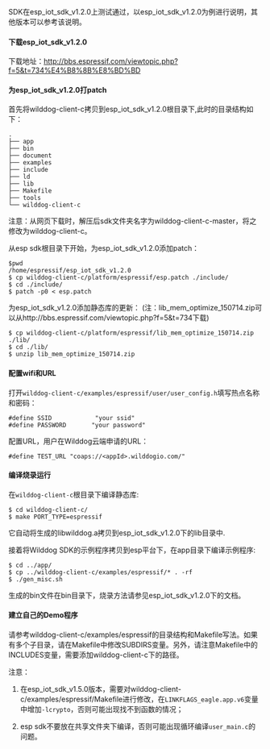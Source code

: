 
SDK在esp\_iot\_sdk\_v1.2.0上测试通过，以esp\_iot\_sdk\_v1.2.0为例进行说明，其他版本可以参考该说明。

#### 下载esp\_iot\_sdk\_v1.2.0

下载地址：http://bbs.espressif.com/viewtopic.php?f=5&t=734%E4%B8%8B%E8%BD%BD

#### 为esp\_iot\_sdk\_v1.2.0打patch

首先将wilddog\-client\-c拷贝到esp\_iot\_sdk\_v1.2.0根目录下,此时的目录结构如下：

	.
	├── app
	├── bin
	├── document
	├── examples
	├── include
	├── ld
	├── lib
	├── Makefile
	├── tools
	└── wilddog-client-c

注意：从网页下载时，解压后sdk文件夹名字为wilddog\-client\-c\-master，将之修改为wilddog\-client\-c。


从esp sdk根目录下开始，为esp\_iot\_sdk\_v1.2.0添加patch：

	$pwd
	/home/espressif/esp_iot_sdk_v1.2.0
	$ cp wilddog-client-c/platform/espressif/esp.patch ./include/
	$ cd ./include/
	$ patch -p0 < esp.patch

为esp\_iot\_sdk\_v1.2.0添加静态库的更新：
(注：lib\_mem\_optimize\_150714.zip可以从http://bbs.espressif.com/viewtopic.php?f=5&t=734下载)

	$ cp wilddog-client-c/platform/espressif/lib_mem_optimize_150714.zip ./lib/
	$ cd ./lib/
	$ unzip lib_mem_optimize_150714.zip


#### 配置wifi和URL
打开`wilddog-client-c/examples/espressif/user/user_config.h`填写热点名称和密码：


	#define SSID            "your ssid"
	#define PASSWORD       "your password"


配置URL，用户在Wilddog云端申请的URL：

	#define TEST_URL "coaps://<appId>.wilddogio.com/"


#### 编译烧录运行
在`wilddog-client-c`根目录下编译静态库:

	$ cd wilddog-client-c/
	$ make PORT_TYPE=espressif
 	
它自动将生成的libwilddog.a拷贝到esp\_iot\_sdk\_v1.2.0下的lib目录中.

接着将Wilddog SDK的示例程序拷贝到esp平台下，在app目录下编译示例程序:

	$ cd ../app/
	$ cp ../wilddog-client-c/examples/espressif/* . -rf
	$ ./gen_misc.sh

生成的bin文件在bin目录下，烧录方法请参见esp\_iot\_sdk\_v1.2.0下的文档。

#### 建立自己的Demo程序

请参考wilddog\-client\-c/examples/espressif的目录结构和Makefile写法。如果有多个子目录，请在Makefile中修改SUBDIRS变量。另外，请注意Makefile中的INCLUDES变量，需要添加wilddog\-client\-c下的路径。

注意：

1. 在esp\_iot\_sdk\_v1.5.0版本，需要对wilddog\-client\-c/examples/espressif/Makefile进行修改，在`LINKFLAGS_eagle.app.v6`变量中增加`-lcrypto`，否则可能出现找不到函数的情况；

2. esp sdk不要放在共享文件夹下编译，否则可能出现循环编译`user_main.c`的问题。
 
